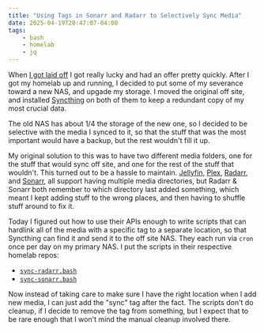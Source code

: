 ```yaml
---
title: "Using Tags in Sonarr and Radarr to Selectively Sync Media"
date: 2025-04-19T20:47:07-04:00
tags:
    - bash
    - homelab
    - jq
---
```


When
[I got laid off](/blog/automating-myself-out-of-a-job-2024-01-06/)
I got really lucky and had an offer pretty quickly.
After I got my homelab up and running, I decided to put some of my severance toward a new NAS, and upgade my storage.
I moved the original off site, and installed
[Syncthing](https://syncthing.net/)
on both of them to keep a redundant copy of my most crucial data.

The old NAS has about 1/4 the storage of the new one,
so I decided to be selective with the media I synced to it,
so that the stuff that was the most important would have a backup,
but the rest wouldn't fill it up.

My original solution to this was to have two different media folders,
one for the stuff that would sync off site,
and one for the rest of the stuff that wouldn't.
This turned out to be a hassle to maintain.
[Jellyfin](https://jellyfin.org),
[Plex](https://plex.tv),
[Radarr](https://radarr.video),
and
[Sonarr](https://sonarr.tv),
all support having multiple media directories,
but Radarr & Sonarr both remember to which directory last added something,
which meant I kept adding stuff to the wrong places,
and then having to shuffle stuff around to fix it.

Today I figured out how to use their APIs enough to write scripts that can hardlink all of the media with a specific tag to a separate location, so that Syncthing can find it and send it to the off site NAS. They each run via `cron` once per day on my primary NAS. I put the scripts in their respective homelab repos:

- [`sync-radarr.bash`](https://github.com/charlesthomas/homelab-radarr/blob/main/bin/sync-radarr.bash)
- [`sync-sonarr.bash`](https://github.com/charlesthomas/homelab-sonarr/blob/main/bin/sync-sonarr.bash)

Now instead of taking care to make sure I have the right location when I add new media,
I can just add the "sync" tag after the fact.
The scripts don't do cleanup,
if I decide to remove the tag from something,
but I expect that to be rare enough that I won't mind the manual cleanup involved there.
